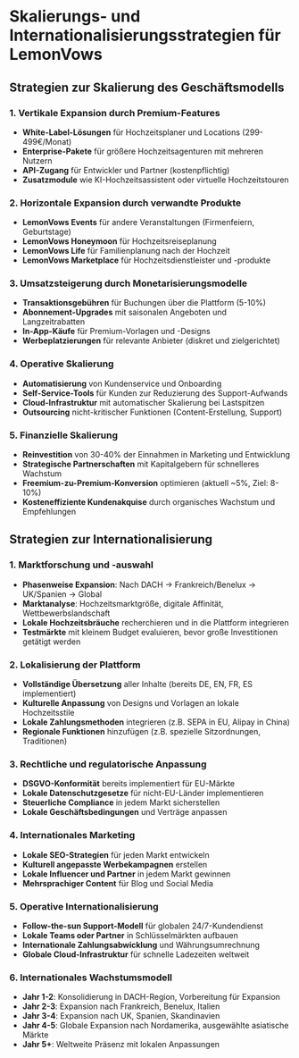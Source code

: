# Skalierungs- und Internationalisierungsstrategien für LemonVows

## Strategien zur Skalierung des Geschäftsmodells

### 1. Vertikale Expansion durch Premium-Features
- **White-Label-Lösungen** für Hochzeitsplaner und Locations (299-499€/Monat)
- **Enterprise-Pakete** für größere Hochzeitsagenturen mit mehreren Nutzern
- **API-Zugang** für Entwickler und Partner (kostenpflichtig)
- **Zusatzmodule** wie KI-Hochzeitsassistent oder virtuelle Hochzeitstouren

### 2. Horizontale Expansion durch verwandte Produkte
- **LemonVows Events** für andere Veranstaltungen (Firmenfeiern, Geburtstage)
- **LemonVows Honeymoon** für Hochzeitsreiseplanung
- **LemonVows Life** für Familienplanung nach der Hochzeit
- **LemonVows Marketplace** für Hochzeitsdienstleister und -produkte

### 3. Umsatzsteigerung durch Monetarisierungsmodelle
- **Transaktionsgebühren** für Buchungen über die Plattform (5-10%)
- **Abonnement-Upgrades** mit saisonalen Angeboten und Langzeitrabatten
- **In-App-Käufe** für Premium-Vorlagen und -Designs
- **Werbeplatzierungen** für relevante Anbieter (diskret und zielgerichtet)

### 4. Operative Skalierung
- **Automatisierung** von Kundenservice und Onboarding
- **Self-Service-Tools** für Kunden zur Reduzierung des Support-Aufwands
- **Cloud-Infrastruktur** mit automatischer Skalierung bei Lastspitzen
- **Outsourcing** nicht-kritischer Funktionen (Content-Erstellung, Support)

### 5. Finanzielle Skalierung
- **Reinvestition** von 30-40% der Einnahmen in Marketing und Entwicklung
- **Strategische Partnerschaften** mit Kapitalgebern für schnelleres Wachstum
- **Freemium-zu-Premium-Konversion** optimieren (aktuell ~5%, Ziel: 8-10%)
- **Kosteneffiziente Kundenakquise** durch organisches Wachstum und Empfehlungen

## Strategien zur Internationalisierung

### 1. Marktforschung und -auswahl
- **Phasenweise Expansion**: Nach DACH → Frankreich/Benelux → UK/Spanien → Global
- **Marktanalyse**: Hochzeitsmarktgröße, digitale Affinität, Wettbewerbslandschaft
- **Lokale Hochzeitsbräuche** recherchieren und in die Plattform integrieren
- **Testmärkte** mit kleinem Budget evaluieren, bevor große Investitionen getätigt werden

### 2. Lokalisierung der Plattform
- **Vollständige Übersetzung** aller Inhalte (bereits DE, EN, FR, ES implementiert)
- **Kulturelle Anpassung** von Designs und Vorlagen an lokale Hochzeitsstile
- **Lokale Zahlungsmethoden** integrieren (z.B. SEPA in EU, Alipay in China)
- **Regionale Funktionen** hinzufügen (z.B. spezielle Sitzordnungen, Traditionen)

### 3. Rechtliche und regulatorische Anpassung
- **DSGVO-Konformität** bereits implementiert für EU-Märkte
- **Lokale Datenschutzgesetze** für nicht-EU-Länder implementieren
- **Steuerliche Compliance** in jedem Markt sicherstellen
- **Lokale Geschäftsbedingungen** und Verträge anpassen

### 4. Internationales Marketing
- **Lokale SEO-Strategien** für jeden Markt entwickeln
- **Kulturell angepasste Werbekampagnen** erstellen
- **Lokale Influencer und Partner** in jedem Markt gewinnen
- **Mehrsprachiger Content** für Blog und Social Media

### 5. Operative Internationalisierung
- **Follow-the-sun Support-Modell** für globalen 24/7-Kundendienst
- **Lokale Teams oder Partner** in Schlüsselmärkten aufbauen
- **Internationale Zahlungsabwicklung** und Währungsumrechnung
- **Globale Cloud-Infrastruktur** für schnelle Ladezeiten weltweit

### 6. Internationales Wachstumsmodell
- **Jahr 1-2**: Konsolidierung in DACH-Region, Vorbereitung für Expansion
- **Jahr 2-3**: Expansion nach Frankreich, Benelux, Italien
- **Jahr 3-4**: Expansion nach UK, Spanien, Skandinavien
- **Jahr 4-5**: Globale Expansion nach Nordamerika, ausgewählte asiatische Märkte
- **Jahr 5+**: Weltweite Präsenz mit lokalen Anpassungen
